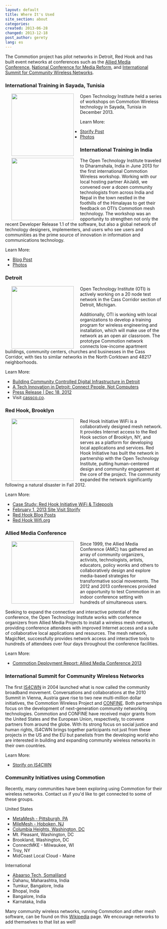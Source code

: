 ```yaml
---
layout: default
title: Where It's Used
site_section: about
categories: 
created: 2013-06-28
changed: 2013-12-18
post_author: gerety
lang: es
---
```

  <p class="bigger">The Commotion project has pilot networks in Detroit, Red Hook and has built event&nbsp;networks at conferences such as&nbsp;the <a href="http://amc.alliedmedia.org/">Allied Media Conference</a>,&nbsp;<a href="http://conference.freepress.net/">National Conference for Media Reform</a>, and <a href="http://wirelesssummit.org">International Summit for Community Wireless Networks</a>.</p>

<h3>International Training in Sayada, Tunisia</h3>

<p><img align="left" src="http://ubuntu.nizarus.tn/var/resizes/MeshSayada/WeekEnd-1/MeshSayada-1-122.JPG?m=1386588086" style="margin: 0px 20px;" width="200" />Open Technology Institute held a series of workshops on Commotion Wireless technology in Sayada, Tunisia in December 2013.</p>

<p>Learn More:</p>

<ul>
	<li><a href="http://storify.com/gretabyrum/commotion-in-sayada">Storify Post</a></li>
	<li><a href="http://ubuntu.nizarus.tn/MeshSayada">Photos</a></li>
</ul>

<h3>International Training in India</h3>

<p><img align="left" src="http://oti.newamerica.net/sites/newamerica.net/files/articles/blog_post_two.png" style="margin: 0px 20px;" width="200" /> The Open Technology Institute traveled to Dharamshala, India in June 2013 for the first international Commotion Wireless workshop. Working with our local hosting partner AirJaldi, we convened over a dozen community technologists from across India and Nepal in the town nestled in the foothills of the Himalayas to get their feedback on OTI’s Commotion mesh technology. The workshop was an opportunity to strengthen not only the recent Developer Release 1.1 of the software, but also a global network of technology designers, implementers, and users who see users and communities as the prime source of innovation in information and communications technology.</p>

<p>Learn More:</p>

<ul>
	<li><a href="http://oti.newamerica.net/blogposts/2013/commotion_travels_to_india_for_first_international_workshop-86838">Blog Post</a></li>
	<li><a href="https://plus.google.com/photos/113632566131475824062/albums/5891649779649829441">Photos</a></li>
</ul>

<h3 class="bigger">Detroit</h3>

<p><img align="left" src="/files/detroit.jpg" style="margin: 0px 20px;" width="200" /> Open Technology Institute (OTI) is actively working on a 20 node test network in the Cass Corridor section of Detroit, Michigan.</p>

<p>Additionally, OTI is working with local organizations to develop a training program for wireless engineering and installation, which will make use of the network as an open air classroom. The prototype Commotion network connects low-income apartment buildings, community centers, churches and businesses in the Cass Corridor, with ties to similar networks in the North Corktown and 48217 neighborhoods.</p>

<p>Learn More:</p>

<ul>
	<li><a href="http://oti.newamerica.net/blogposts/2013/building_community_controlled_digital_infrastructure_in_detroit-84570">Building Community Controlled Digital Infrastructure in Detroit</a></li>
	<li><a href="http://colorlines.com/archives/2012/10/detroit_mesh_networks.html">A Tech Innovation in Detroit: Connect People, Not Computers</a></li>
	<li><a href="http://newamerica.net/pressroom/2012/advisory_detroit_breaking_ground_as_lab_for_wireless_innovation">Press Release | Dec 18, 2012</a></li>
	<li>Visit <a href="http://www.cassco.co">cassco.co</a>.</li>
</ul>

<h3>Red Hook, Brooklyn</h3>

<p><img align="left" src="/files/redhook.jpg" style="margin: 0px 20px;" width="200" /></p>

<p>Red Hook Initiative WiFi is a collaboratively designed mesh network. It provides Internet access to the Red Hook section of Brooklyn, NY, and serves as a platform for developing local applications and services. Red Hook Initiative has built the network in partnership with the Open Technology Institute, putting human-centered design and community engagement at the core of the project. The community expanded the network significantly following a natural disaster in Fall 2012.</p>

<p>Learn More:</p>

<ul>
	<li><a href="https://commotionwireless.net/blog/case-study-red-hook-initiative-wifi-tidepools">Case Study: Red Hook Initiative WiFi &amp; Tidepools</a></li>
	<li><a href="http://storify.com/georgiamoon/oti-site-visit-rhi-wifi/elements/5107ec029d1a9a4432008577">February 1, 2013 Site Visit Storify</a></li>
	<li><a href="https://commotionwireless.net/taxonomy/term/30/all">Red Hook Blog Posts</a></li>
	<li><a href="http://redhookwifi.org">Red Hook Wifi.org</a></li>
</ul>

<h3>Allied Media Conference</h3>

<p><img align="left" src="/files/magicnet_0.png" style="margin: 0px 20px;" width="200" /> Since 1999, the Allied Media Conference (AMC) has gathered an array of community organizers, activists, technologists, artists, educators, policy wonks and others to collaboratively design and explore media-based strategies for transformative social movements. The 2012 and 2013 conferences provided an opportunity to test Commotion in an indoor conference setting with hundreds of simultaneous users.</p>

<p>Seeking to expand the connective and interactive potential of the conference, the Open Technology Institute works with conference organizers from Allied Media Projects to install a wireless mesh network, providing conference attendees with improved Internet access and a suite of collaborative local applications and resources. The mesh network, MagicNet, successfully provides network access and interactive tools to hundreds of attendees over four days throughout the conference facilities.</p>

<p>Learn More:</p>

<ul>
	<li><a href="http://oti.newamerica.net/blogposts/2013/the_2013_allied_media_conference_magicnet_powered_by_commotion-88051">Commotion Deployment Report: Allied Media Conference 2013</a></li>
</ul>

<h3>International Summit for Community Wireless Networks</h3>

<p>The first <a href="http://wirelesssummit.org">IS4CWN</a> in 2004 launched what is now called the community broadband movement. Conversations and collaborations at the 2010 Summit in Vienna, Austria gave rise to two new multi-million dollar initiatives, the Commotion Wireless Project and <a href="http://confine-project.eu/">CONFINE</a>. Both partnerships focus on the development of next-generation community networking technologies. Commotion and CONFINE have received major grants from the United States and the European Union, respectively, to convene partners from around the globe. With its strong focus on social justice and human rights, IS4CWN brings together participants not just from these projects in the US and the EU but panelists from the developing world who are interested in building and expanding community wireless networks in their own countries.</p>

<p>Learn More:</p>

<ul>
	<li><a href="http://storify.com/OTI/international-summit-for-community-wireless-networ">Storify on IS4CWN</a></li>
</ul>

<h3>Community Initiatives using Commotion</h3>

<p>Recently, many communities have been exploring using Commotion for their wireless networks. Contact us if you'd like to get connected to some of these groups.</p>

<p>United States</p>

<ul>
	<li><a href="http://www.metamesh.org/">MetaMesh - Pittsburgh, PA</a></li>
	<li><a href="http://www.milemesh.com/">MileMesh - Hoboken, NJ</a></li>
	<li><a href="http://columbiaheightscwn.net">Columbia Heights, Washington, DC</a></li>
	<li>Mt. Pleasant, Washington, DC</li>
	<li>Brookland, Washington, DC</li>
	<li>ConnectMKE - Milwaukee, WI</li>
	<li>Troy, NY</li>
	<li>MidCoast Local Cloud - Maine</li>
</ul>

<p>International</p>

<ul>
	<li><a href="http://oti.newamerica.net/blogposts/2013/building_a_mesh_network_in_rural_somaliland-98554">Abaarso Tech, Somaliland</a></li>
	<li>Dahanu, Maharashtra, India</li>
	<li>Tumkur, Bangalore, India</li>
	<li>Bhopal, India</li>
	<li>Bangalore, India</li>
	<li>Karnataka, India</li>
</ul>

<p>Many community wireless networks, running Commotion and other mesh software, can be found on this <a href="http://en.wikipedia.org/wiki/List_of_wireless_community_networks_by_region">Wikipedia</a> page. We encourage networks to add themselves to that list as well!</p>
 
